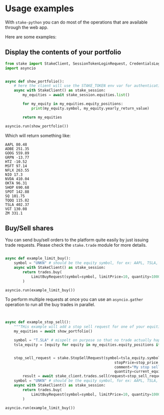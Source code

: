 # Usage examples

With `stake-python` you can do most of the operations that are available through the web app.


Here are some examples:

## Display the contents of your portfolio

```python
from stake import StakeClient, SessionTokenLoginRequest, CredentialsLoginRequest
import asyncio


async def show_portfolio():
    # here the client will use the STAKE_TOKEN env var for authenticating
    async with StakeClient() as stake_session:
        my_equities = await stake_session.equities.list()

        for my_equity in my_equities.equity_positions:
            print(my_equity.symbol, my_equity.yearly_return_value)

        return my_equities

asyncio.run(show_portfolio())
```

Which will return something like:
```
AAPL 80.48
ADBE 251.35
GOOG 559.89
GRPN -13.77
HTZ -10.52
MSFT 97.14
NFLX 263.55
NIO 17.3
NVDA 410.04
OKTA 96.31
SHOP 690.68
SPOT 142.88
SQ 101.75
TQQQ 115.82
TSLA 402.37
VGT 130.08
ZM 331.1
```

## Buy/Sell shares

You can send buy/sell orders to the platform quite easily by just issuing trade requests.
Please check the `stake.trade` module for more details.

```python

async def example_limit_buy():
    symbol = "UNKN" # should be the equity symbol, for ex: AAPL, TSLA, GOOGL
    async with StakeClient() as stake_session:
        return trades.buy(
            LimitBuyRequest(symbol=symbol, limitPrice=10, quantity=1000)
        )

asyncio.run(example_limit_buy())
```

To perform multiple requests at once you can use an `asyncio.gather` operation to run all the buy trades in parallel.



```python


async def example_stop_sell():
    """THis example will add a stop sell request for one of your equities"""
    my_equities = await show_portfolio()

    symbol = "T.SLA" # mispelt on purpose so that no trade actually happens, should be TSLA.
    tsla_equity = [equity for equity in my_equities.equity_positions if equity.symbol == symbol]


    stop_sell_request = stake.StopSellRequest(symbol=tsla_equity.symbol,
                                                  stopPrice=stop_price,
                                                  comment="My stop sell.",
                                                  quantity=current_equity.available_for_trading_qty)
        result = await stake_client.trades.sell(request=stop_sell_request)
    symbol = "UNKN" # should be the equity symbol, for ex: AAPL, TSLA, GOOGL
    async with StakeClient() as stake_session:
        return trades.buy(
            LimitBuyRequest(symbol=symbol, limitPrice=10, quantity=1000)
        )

asyncio.run(example_limit_buy())
```


